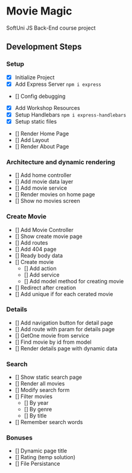 # Movie Magic

SoftUni JS Back-End course project

## Development Steps

### Setup

- [x] Initialize Project
- [x] Add Express Server `npm i express`
- [] Config debugging
- [x] Add Workshop Resources
- [x] Setup Handlebars `npm i express-handlebars`
- [x] Setup static files
- [] Render Home Page
- [] Add Layout
- [] Render About Page

### Architecture and dynamic rendering

- [] Add home controller
- [] Add movie data layer
- [] Add movie service
- [] Render movies on home page
- [] Show no movies screen

### Create Movie

- [] Add Movie Controller
- [] Show create movie page
- [] Add routes
- [] Add 404 page
- [] Ready body data
- [] Create movie
  - [] Add action
  - [] Add service
  - [] Add model method for creating movie
- [] Redirect after creation
- [] Add unique if for each cerated movie

### Details

- [] Add navigation button for detail page
- [] Add route with param for details page
- [] GetOne movie from service
- [] Find movie by id from model
- [] Render details page with dynamic data

### Search

- [] Show static search page
- [] Render all movies
- [] Modify search form
- [] Filter movies
  - [] By year
  - [] By genre
  - [] By title
- [] Remember search words

### Bonuses

- [] Dynamic page title
- [] Rating (temp solution)
- [] File Persistance
